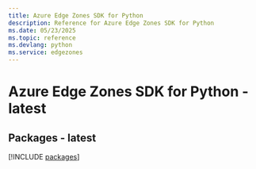 ```yaml
---
title: Azure Edge Zones SDK for Python
description: Reference for Azure Edge Zones SDK for Python
ms.date: 05/23/2025
ms.topic: reference
ms.devlang: python
ms.service: edgezones
---
```

# Azure Edge Zones SDK for Python - latest
## Packages - latest
[!INCLUDE [packages](edge-zones-index.md)]